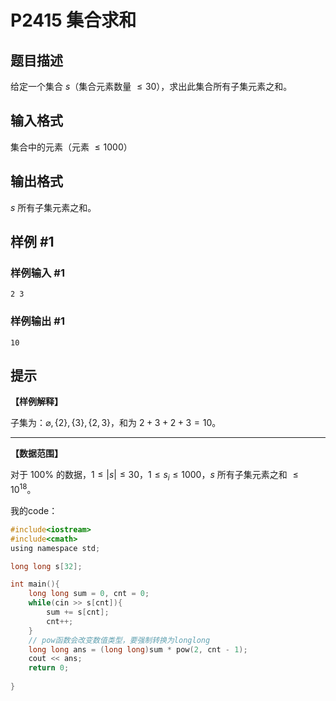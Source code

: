 # P2415 集合求和

## 题目描述

给定一个集合 $s$（集合元素数量 $\le 30$），求出此集合所有子集元素之和。

## 输入格式

集合中的元素（元素 $\le 1000$）

## 输出格式

$s$ 所有子集元素之和。

## 样例 #1

### 样例输入 #1

```
2 3
```

### 样例输出 #1

```
10
```

## 提示

**【样例解释】**

子集为：$\varnothing, \{ 2 \}, \{ 3 \}, \{ 2, 3 \}$，和为 $2 + 3 + 2 + 3 = 10$。

----

**【数据范围】**

对于 $100 \%$ 的数据，$1 \le \lvert s \rvert \le 30$，$1 \le s_i \le 1000$，$s$ 所有子集元素之和 $\le {10}^{18}$。

我的code：

```c
#include<iostream>
#include<cmath>
using namespace std;

long long s[32];

int main(){
	long long sum = 0, cnt = 0;
	while(cin >> s[cnt]){
		sum += s[cnt];
		cnt++;
	}
    // pow函数会改变数值类型，要强制转换为longlong
	long long ans = (long long)sum * pow(2, cnt - 1);
	cout << ans;
	return 0;
	
} 
```

